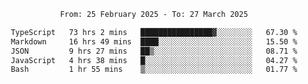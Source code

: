 <div align="center">
<p style="text-align: center;">
<!--START_SECTION:waka-->

```txt
From: 25 February 2025 - To: 27 March 2025

TypeScript   73 hrs 2 mins   ████████████████▓░░░░░░░░   67.30 %
Markdown     16 hrs 49 mins  ████░░░░░░░░░░░░░░░░░░░░░   15.50 %
JSON         9 hrs 27 mins   ██▒░░░░░░░░░░░░░░░░░░░░░░   08.71 %
JavaScript   4 hrs 38 mins   █░░░░░░░░░░░░░░░░░░░░░░░░   04.27 %
Bash         1 hr 55 mins    ▒░░░░░░░░░░░░░░░░░░░░░░░░   01.77 %
```

<!--END_SECTION:waka-->
</p>
</div>
